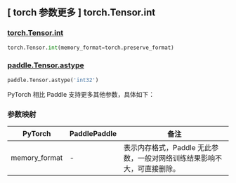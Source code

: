 ## [ torch 参数更多 ] torch.Tensor.int

### [torch.Tensor.int](https://pytorch.org/docs/stable/generated/torch.Tensor.int.html?highlight=int#torch.Tensor.int)

```python
torch.Tensor.int(memory_format=torch.preserve_format)
```

### [paddle.Tensor.astype](https://www.paddlepaddle.org.cn/documentation/docs/zh/develop/api/paddle/Tensor_cn.html#astype-dtype)

```python
paddle.Tensor.astype('int32')
```

PyTorch 相比 Paddle 支持更多其他参数，具体如下：

### 参数映射

| PyTorch       | PaddlePaddle | 备注                                                   |
| ------------- | ------------ | ------------------------------------------------------ |
| memory_format | - |表示内存格式，Paddle 无此参数，一般对网络训练结果影响不大，可直接删除。 |
